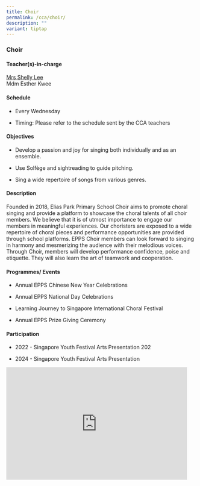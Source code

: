 ```yaml
---
title: Choir
permalink: /cca/choir/
description: ""
variant: tiptap
---
```

<h3>Choir</h3>
<h4>Teacher(s)-in-charge</h4>
<p><a href="mailto:quek_hwee_khim_shelly@moe.edu.sg" rel="noopener noreferrer nofollow" target="_blank">Mrs Shelly Lee</a>
<br>Mdm Esther Kwee</p>
<h4>Schedule</h4>
<ul data-tight="true" class="tight">
<li>
<p>Every Wednesday&nbsp;</p>
</li>
<li>
<p>Timing: Please refer to the schedule sent by the CCA teachers</p>
</li>
</ul>
<h4>Objectives</h4>
<ul data-tight="true" class="tight">
<li>
<p>Develop a passion and joy for singing both individually and as an ensemble.</p>
</li>
<li>
<p>Use Solfège and sightreading to guide pitching.</p>
</li>
<li>
<p>Sing a wide repertoire of songs from various genres.</p>
</li>
</ul>
<h4>Description</h4>
<p>Founded in 2018, Elias Park Primary School Choir aims to promote choral
singing and provide a platform to showcase the choral talents of all choir
members. We believe that it is of utmost importance to engage our members
in meaningful experiences. Our choristers are exposed to a wide repertoire
of choral pieces and performance opportunities are provided through school
platforms. EPPS Choir members can look forward to singing in harmony and
mesmerizing the audience with their melodious voices. Through Choir, members
will develop performance confidence, poise and etiquette. They will also
learn the art of teamwork and cooperation.</p>
<h4>Programmes/ Events</h4>
<ul data-tight="true" class="tight">
<li>
<p>Annual EPPS Chinese New Year Celebrations</p>
</li>
<li>
<p>Annual EPPS National Day Celebrations</p>
</li>
<li>
<p>Learning Journey to Singapore International Choral Festival</p>
</li>
<li>
<p>Annual EPPS Prize Giving Ceremony</p>
</li>
</ul>
<h4>Participation</h4>
<ul data-tight="true" class="tight">
<li>
<p>2022 - Singapore Youth Festival Arts Presentation 202</p>
</li>
<li>
<p>2024 - Singapore Youth Festival Arts Presentation</p>
</li>
</ul>
<div class="iframe-wrapper">
<iframe height="299" width="480" allowfullscreen="true" frameborder="0" src="https://docs.google.com/presentation/d/e/2PACX-1vQHG4yjS-SabDxJSXaVEklkMNrYwMbTqVvyYsY1qv8JuYYMw92FTXtx065IAR8KpFX_v0ghzo0SrG3p/embed?start=false&amp;loop=false&amp;delayms=5000"></iframe>
</div>
<p></p>